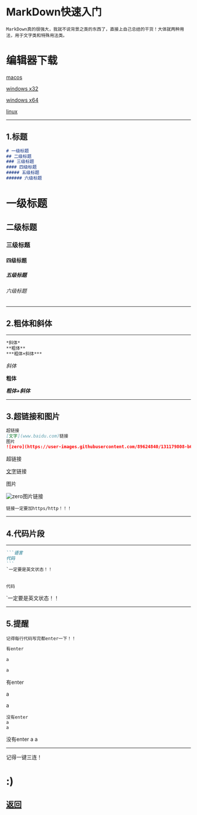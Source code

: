 
# MarkDown快速入门



```
MarkDown真的很强大，我就不说背景之类的东西了，直接上自己总结的干货！大体就两种用法，用于文字类和特殊用法类。
```
# 编辑器下载

[macos](https://www.typora.io/download/Typora.dmg)

[windows x32](https://www.typora.io/windows/typora-setup-ia32.exe)

[windows x64](https://www.typora.io/windows/typora-setup-x64.exe)

[linux](https://www.typora.io/#linux)

***
## 1.标题
```MarkDown
# 一级标题
## 二级标题
### 三级标题
#### 四级标题
##### 五级标题
###### 六级标题
```
# 一级标题

## 二级标题

### 三级标题

#### 四级标题

##### 五级标题

###### 六级标题
***
## 2.粗体和斜体
***
```MarkDown
*斜体*
**粗体**
***粗体+斜体***
```
*斜体*

**粗体**

***粗体+斜体***
***
## 3.超链接和图片
```MarkDown
超链接
[文字](www.baidu.com)链接
图片
![zero](https://user-images.githubusercontent.com/89624840/131179808-b69fe017-c2bc-45a6-bc89-f83803047173.png)图片链接
```
超链接

[文字](https://www.baidu.com)链接

图片

![zero](https://user-images.githubusercontent.com/89624840/131179808-b69fe017-c2bc-45a6-bc89-f83803047173.png)图片链接

```
链接一定要加https/http！！！
```
***
## 4.代码片段
***
````markdown
```语言
代码
```
`一定要是英文状态！！
````

```语言

代码

```

`一定要是英文状态！！

***
## 5.提醒
```
记得每行代码写完都enter一下！！
```
```markdown
有enter

a

a
```
有enter

a

a

```
没有enter
a
a
```

没有enter
a
a

***
记得一键三连！

# **:)**

## [返回](https://zlc1003.github.io/zero/b/markdown/new.html)

